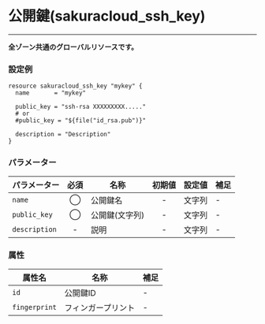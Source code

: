 # 公開鍵(sakuracloud_ssh_key)

---

**全ゾーン共通のグローバルリソースです。**

### 設定例

```hcl
resource sakuracloud_ssh_key "mykey" {
  name       = "mykey"
  
  public_key = "ssh-rsa XXXXXXXXX....."
  # or
  #public_key = "${file("id_rsa.pub")}"

  description = "Description"
}
```

### パラメーター

|パラメーター         |必須  |名称                |初期値     |設定値                    |補足                                          |
|-------------------|:---:|--------------------|:--------:|------------------------|----------------------------------------------|
| `name`            | ◯   | 公開鍵名           | -        | 文字列                  | - |
| `public_key`      | ◯   | 公開鍵(文字列)           | -        | 文字列                  | - |
| `description`     | -   | 説明  | - | 文字列 | - |

### 属性

|属性名                | 名称                    | 補足                                        |
|---------------------|------------------------|--------------------------------------------|
| `id`                | 公開鍵ID                | -                                          |
| `fingerprint`       | フィンガープリント        | -                                          |
